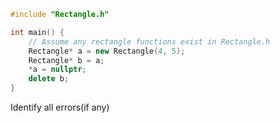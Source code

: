 ```cpp
#include "Rectangle.h"

int main() { 
    // Assume any rectangle functions exist in Rectangle.h
    Rectangle* a = new Rectangle(4, 5);
    Rectangle* b = a;
    *a = nullptr;
    delete b;
}
```

Identify all errors(if any)
